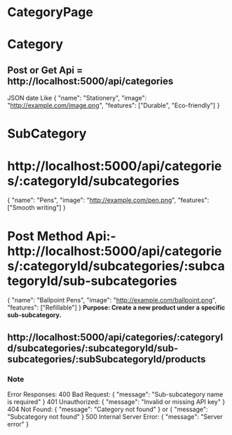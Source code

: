 # CategoryPage
# Category
## Post or Get Api = http://localhost:5000/api/categories
JSON date Like
{
  "name": "Stationery",
  "image": "http://example.com/image.png",
  "features": ["Durable", "Eco-friendly"]
}
# SubCategory
# http://localhost:5000/api/categories/:categoryId/subcategories
{
  "name": "Pens",
  "image": "http://example.com/pen.png",
  "features": ["Smooth writing"]
}
# Post Method Api:- http://localhost:5000/api/categories/:categoryId/subcategories/:subcategoryId/sub-subcategories
{
  "name": "Ballpoint Pens",
  "image": "http://example.com/ballpoint.png",
  "features": ["Refillable"]
}
**Purpose: Create a new product under a specific sub-subcategory.**
## http://localhost:5000/api/categories/:categoryId/subcategories/:subcategoryId/sub-subcategories/:subSubcategoryId/products
### Note 
Error Responses:
400 Bad Request: { "message": "Sub-subcategory name is required" }
401 Unauthorized: { "message": "Invalid or missing API key" }
404 Not Found: { "message": "Category not found" } or { "message": "Subcategory not found" }
500 Internal Server Error: { "message": "Server error" }